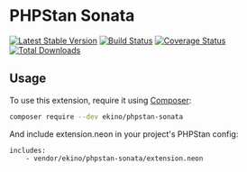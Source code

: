 # PHPStan Sonata

[![Latest Stable Version](https://poser.pugx.org/ekino/phpstan-sonata/v/stable)](https://packagist.org/packages/ekino/phpstan-sonata)
[![Build Status](https://travis-ci.org/ekino/phpstan-sonata.svg?branch=master)](https://travis-ci.org/ekino/phpstan-sonata)
[![Coverage Status](https://coveralls.io/repos/ekino/phpstan-sonata/badge.svg?branch=master&service=github)](https://coveralls.io/github/ekino/phpstan-sonata?branch=master)
[![Total Downloads](https://poser.pugx.org/ekino/phpstan-sonata/downloads)](https://packagist.org/packages/ekino/phpstan-sonata)

## Usage

To use this extension, require it using [Composer](https://getcomposer.org/):

```bash
composer require --dev ekino/phpstan-sonata
```

And include extension.neon in your project's PHPStan config:

```
includes:
	- vendor/ekino/phpstan-sonata/extension.neon
```
